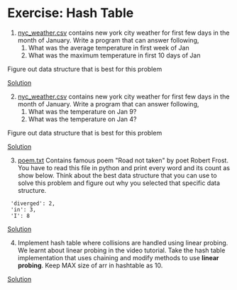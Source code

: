 # Exercise: Hash Table

1. [nyc_weather.csv](https://github.com/mikhail2897/Data-Structures/blob/main/HashMap%202%20Collision%20Handling/nyc_weather.csv) contains new york city weather for first few days in the month of January. Write a program that can answer following,
    1. What was the average temperature in first week of Jan
    1. What was the maximum temperature in first 10 days of Jan

Figure out data structure that is best for this problem

[Solution](https://github.com/mikhail2897/Data-Structures/blob/main/HashMap%202%20Collision%20Handling/Excecise.ipynb)

2. [nyc_weather.csv](https://github.com/mikhail2897/Data-Structures/blob/main/HashMap%202%20Collision%20Handling/nyc_weather.csv) contains new york city weather for first few days in the month of January. Write a program that can answer following,
    1. What was the temperature on Jan 9?
    1. What was the temperature on Jan 4?

Figure out data structure that is best for this problem

[Solution](https://github.com/mikhail2897/Data-Structures/blob/main/HashMap%202%20Collision%20Handling/Excecise.ipynb)

3. [poem.txt](https://github.com/mikhail2897/Data-Structures/blob/main/HashMap%202%20Collision%20Handling/poem.txt) Contains famous poem "Road not taken" by poet Robert Frost. You have to read this file in python and print every word and its count as show below. Think about the best data structure that you can use to solve this problem and figure out why you selected that specific data structure.
```
 'diverged': 2,
 'in': 3,
 'I': 8
```

[Solution](https://github.com/codebasics/data-structures-algorithms-python/blob/master/data_structures/4_HashTable_2_Collisions/Solution/exercise_poem_find_word_occurances.ipynb)

4. Implement hash table where collisions are handled using linear probing. We learnt about linear probing in the video tutorial. Take the hash table implementation that uses chaining and modify methods to use **linear probing**. Keep MAX size of arr in hashtable as 10.

[Solution](https://github.com/mikhail2897/Data-Structures/blob/main/HashMap%202%20Collision%20Handling/Excecise.ipynb)

